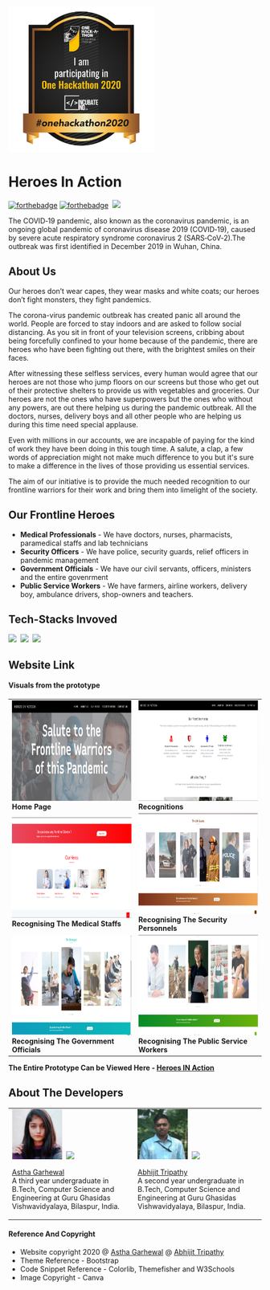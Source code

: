 <img src ="https://github.com/Abhijit2505/The-Frontline-Warriors/blob/master/images/one%20hackathon.jpeg" height ="290">

# Heroes In Action
[![forthebadge](https://forthebadge.com/images/badges/built-by-developers.svg)](https://forthebadge.com)  [![forthebadge](https://forthebadge.com/images/badges/built-with-love.svg)](https://forthebadge.com)&nbsp;&nbsp;<img src = "https://img.shields.io/badge/COVID--19-Frontline--Warriors-red?style=for-the-badge&logo=CMake" height="34">

The COVID‑19 pandemic, also known as the coronavirus pandemic, is an ongoing global pandemic of coronavirus disease 2019 (COVID‑19), caused by severe acute respiratory syndrome coronavirus 2 (SARS‑CoV‑2).The outbreak was first identified in December 2019 in Wuhan, China.

## About Us
Our heroes don’t wear capes, they wear masks and white coats; our heroes don’t fight monsters, they fight pandemics.

The corona-virus pandemic outbreak has created panic all around the world. People are forced to stay indoors and are asked to follow social distancing. As you sit in front of your television screens, cribbing about being forcefully confined to your home because of the pandemic, there are heroes who have been fighting out there, with the brightest smiles on their faces.

After witnessing these selfless services, every human would agree that our heroes are not those who jump floors on our screens but those who get out of their protective shelters to provide us with vegetables and groceries. Our heroes are not the ones who have superpowers but the ones who without any powers, are out there helping us during the pandemic outbreak. All the doctors, nurses, delivery boys and all other people who are helping us during this time need special applause.

Even with millions in our accounts, we are incapable of paying for the kind of work they have been doing in this tough time. A salute, a clap, a few words of appreciation might not make much difference to you but it's sure to make a difference in the lives of those providing us essential services.

The aim of our initiative is to provide the much needed recognition to our frontline warriors for their work and bring them into limelight of the society.


## Our Frontline Heroes

* **Medical Professionals** - We have doctors, nurses, pharmacists, paramedical staffs and lab technicians
* **Security Officers** - We have police, security guards, relief officers in pandemic management
* **Government Officials** - We have our civil servants, officers, ministers and the entire govenrment
* **Public Service Workers** - We have farmers, airline workers, delivery boy, ambulance drivers, shop-owners and teachers.

## Tech-Stacks Invoved

<img src = "https://img.shields.io/badge/-HTML-yellow?style=for-the-badge&logo=HTML5" height = "40">&nbsp;&nbsp;<img src = "https://img.shields.io/badge/-CSS-blue?style=for-the-badge&logo=CSS3" height = "40">&nbsp;&nbsp;<img src = "https://img.shields.io/badge/-BOOTSTRAP-orange?style=for-the-badge&logo=Bootstrap" height = "40">

## Website Link

#### Visuals from the prototype

<table>
  <tr>
    <td>
      <img src = "https://github.com/Abhijit2505/The-Frontline-Warriors/blob/master/Prototype%20Images/website%20prototype%201.PNG" height = "200">
      <br> <b>Home Page</b>  </td>
    <td>
      <img src = "https://github.com/Abhijit2505/The-Frontline-Warriors/blob/master/Prototype%20Images/website%20prototype2.PNG" height = "200"><br>
      <b>Recognitions</b>
    </td>
  </tr>
  <tr>
    <td>
      <img src = "https://github.com/Abhijit2505/The-Frontline-Warriors/blob/master/Prototype%20Images/dcotor.PNG" height = "200">
      <br> <b>Recognising The Medical Staffs</b>  </td>
    <td>
      <img src = "https://github.com/Abhijit2505/The-Frontline-Warriors/blob/master/Prototype%20Images/police%20man.PNG" height = "200"><br>
      <b>Recognising The Security Personnels</b>
    </td>
  </tr>
  <tr>
    <td>
      <img src = "https://github.com/Abhijit2505/The-Frontline-Warriors/blob/master/Prototype%20Images/Capture%20strategiest.PNG" height = "200">
      <br> <b>Recognising The Government Officials</b>  </td>
    <td>
      <img src = "https://github.com/Abhijit2505/The-Frontline-Warriors/blob/master/Prototype%20Images/Capture%20social.PNG" height = "200"><br>
      <b>Recognising The Public Service Workers</b>
    </td>
  </tr>
  
  </table>



<b>The Entire Prototype Can be Viewed Here - <a href='https://abhijit2505.github.io/The-Frontline-Warriors/' >Heroes IN Action</a></b>

## About The Developers

<table>
<tr>
  <td>
    <img src = "https://github.com/Abhijit2505/The-Frontline-Warriors/blob/master/Developers/Astha.png" height = "100">&nbsp;&nbsp<img src = "https://img.shields.io/github/followers/astha-garhewal?label=Let%27s%20Connect&style=social"><br />

<a href = "https://github.com/astha-garhewal">Astha Garhewal</a><br>
A third year undergraduate in B.Tech, Computer Science and Engineering at Guru Ghasidas Vishwavidyalaya, Bilaspur, India.<br/>

  </td>
  <td>
    <img src = "https://github.com/Abhijit2505/The-Frontline-Warriors/blob/master/Developers/Abhijit23.jpeg" height = "100">&nbsp;&nbsp<img src = "https://img.shields.io/github/followers/Abhijit2505?label=Let%27s%20Connect&style=social"><br />

<a href = "https://github.com/Abhijit2505">Abhijit Tripathy</a><br>
A second year undergraduate in B.Tech, Computer Science and Engineering at Guru Ghasidas Vishwavidyalaya, Bilaspur, India.
  </td>
</tr>
</table>


#### Reference And Copyright

 - Website copyright 2020 @ <a href = "https://github.com/astha-garhewal">Astha Garhewal</a> @ <a href = "https://github.com/Abhijit2505">Abhijit Tripathy</a>
 - Theme Reference  - Bootstrap
 - Code Snippet Reference - Colorlib, Themefisher and W3Schools
 - Image Copyright - Canva 
